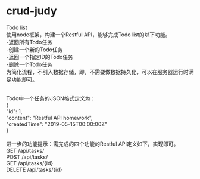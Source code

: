 # crud-judy


Todo list
<br>
使用node框架，构建一个Restful API，能够完成Todo list的以下功能。<br>
-返回所有Todo任务<br>
-创建一个新的Todo任务<br>
-返回一个指定ID的Todo任务<br>
-删除一个Todo任务<br>
为简化流程，不引入数据存储，即，不需要做数据持久化，可以在服务器运行时满足功能即可。<br>

<br>
Todo中一个任务的JSON格式定义为：<br>
  {                                           <br>
    "id": 1,                                  <br>
    "content": "Restful API homework",        <br>
    "createdTime": "2019-05-15T00:00:00Z"     <br>
  }                                            <br>
  <br>
进一步的功能提示：需完成的四个功能的Restful API定义如下，实现即可。<br>
GET /api/tasks/                               <br>
POST /api/tasks/                              <br>
GET /api/tasks/{id}                           <br>
DELETE /api/tasks/{id}                        <br>
